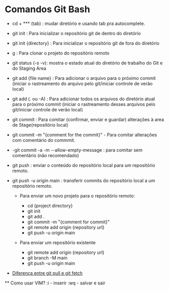 # Comandos Git Bash

- cd + *** (tab) : mudar diretório e usando tab pra autocomplete.

- git init : Para inicializar o repositório git de dentro do diretório
- git init {directory} : Para inicializar o repositório git de fora do diretório

- g : Para clonar o projeto do repositório remoto

- git status (-s -v): mostra o estado atual do diretório de trabalho do Git e do Staging Area

- git add {file name} : Para adicionar o arquivo para o próximo commit (iniciar o rastreamento do arquivo pelo git/iniciar controle de verão local)
- git add (. ou -A) : Para adicionar todos os arquivos do diretório atual para o próximo commit (iniciar o rastreamento desses arquivos pelo git/iniciar controle de verão local)

- git commit : Para comitar (confirmar, enviar e guardar) alterações à area de Stage(repositório local)
- git commit -m "{comment for the commit}" - Para comitar alterações com comentário do commmit.
- -git commit -a -m --allow-empty-message : para comitar sem comentário (não recomendado)

- git push : enviar o conteúdo do repositório local para um repositório remoto. 
- git push -u origin main : transferir commits do repositório local a um repositório remoto.
	- Para enviar um novo projeto para o repositório remoto:
		- cd {project directory}
		- git init
		- git add .
		- git commit -m "{comment for commit}"
		- git remote add origin {repository url}
		- git push -u origin main

	- Para enviar um repositório existente
		- git remote add origin {repository url}
		- git branch -M main
		- git push -u origin main


- [Diferença entre git pull e git fetch](https://stackoverflow.com/questions/292357/what-is-the-difference-between-git-pull-and-git-fetch)

** Como usar VIM?
:i - inserir 
:wq - salvar e sair